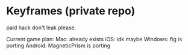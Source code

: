 # Keyframes (private repo)
paid hack don't leak please.

Current game plan:
	Mac: already exists
	iOS: idk maybe
	Windows: fig is porting
	Android: MagneticPrism is porting